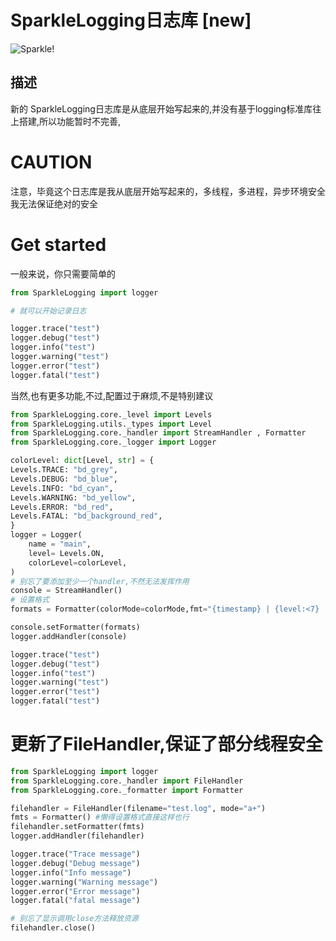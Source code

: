 # SparkleLogging日志库 [new]

![Sparkle!](picture_pixiv_116702098_0.jpg)

## 描述

新的 SparkleLogging日志库是从底层开始写起来的,并没有基于logging标准库往上搭建,所以功能暂时不完善,

# CAUTION

注意，毕竟这个日志库是我从底层开始写起来的，多线程，多进程，异步环境安全我无法保证绝对的安全

# Get started

一般来说，你只需要简单的

```python
from SparkleLogging import logger

# 就可以开始记录日志

logger.trace("test")
logger.debug("test")
logger.info("test")
logger.warning("test")
logger.error("test")
logger.fatal("test")

```

当然,也有更多功能,不过,配置过于麻烦,不是特别建议

```python
from SparkleLogging.core._level import Levels
from SparkleLogging.utils._types import Level
from SparkleLogging.core._handler import StreamHandler , Formatter
from SparkleLogging.core._logger import Logger

colorLevel: dict[Level, str] = {
Levels.TRACE: "bd_grey",
Levels.DEBUG: "bd_blue",
Levels.INFO: "bd_cyan",
Levels.WARNING: "bd_yellow",
Levels.ERROR: "bd_red",
Levels.FATAL: "bd_background_red",
}
logger = Logger(
    name = "main",
    level= Levels.ON,
    colorLevel=colorLevel,
)
# 别忘了要添加至少一个handler,不然无法发挥作用
console = StreamHandler()
# 设置格式
formats = Formatter(colorMode=colorMode,fmt="{timestamp} | {level:<7} | {threadName} | {name}.{funcName} | {filename}:{lineno} - {message}")

console.setFormatter(formats)
logger.addHandler(console)

logger.trace("test")
logger.debug("test")
logger.info("test")
logger.warning("test")
logger.error("test")
logger.fatal("test")
```

# 更新了FileHandler,保证了部分线程安全

```python
from SparkleLogging import logger
from SparkleLogging.core._handler import FileHandler
from SparkleLogging.core._formatter import Formatter

filehandler = FileHandler(filename="test.log", mode="a+")
fmts = Formatter() #懒得设置格式直接这样也行
filehandler.setFormatter(fmts)
logger.addHandler(filehandler)

logger.trace("Trace message")
logger.debug("Debug message")
logger.info("Info message")
logger.warning("Warning message")
logger.error("Error message")
logger.fatal("fatal message")

# 别忘了显示调用close方法释放资源
filehandler.close()
```